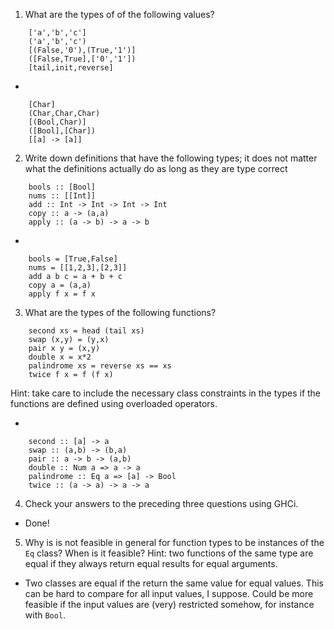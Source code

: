 1. What are the types of of the following values?
```
    ['a','b','c']
    ('a','b','c')
    [(False,'0'),(True,'1')]
    ([False,True],['0','1'])
    [tail,init,reverse]
```

  *
```
    [Char]
    (Char,Char,Char)
    [(Bool,Char)]
    ([Bool],[Char])
    [[a] -> [a]]
```

2. Write down definitions that have the following types; it does not matter what the definitions actually do as long as they are type correct
```
    bools :: [Bool]
    nums :: [[Int]]
    add :: Int -> Int -> Int -> Int
    copy :: a -> (a,a)
    apply :: (a -> b) -> a -> b
```
  *
```
    bools = [True,False]
    nums = [[1,2,3],[2,3]]
    add a b c = a + b + c
    copy a = (a,a)
    apply f x = f x 
```

3. What are the types of the following functions?
```
    second xs = head (tail xs)
    swap (x,y) = (y,x)
    pair x y = (x,y)
    double x = x*2
    palindrome xs = reverse xs == xs
    twice f x = f (f x)
```
Hint: take care to include the necessary class constraints in the types if the functions are defined using overloaded operators.

  *
```
    second :: [a] -> a
    swap :: (a,b) -> (b,a)
    pair :: a -> b -> (a,b)
    double :: Num a => a -> a
    palindrome :: Eq a => [a] -> Bool
    twice :: (a -> a) -> a -> a
```

4. Check your answers to the preceding three questions using GHCi.
  * Done!

5. Why is is not feasible in general for function types to be instances of the `Eq` class? When is it feasible? Hint: two functions of the same type are equal if they always return equal results for equal arguments.
  * Two classes are equal if the return the same value for equal values. This can be hard to compare for all input values, I suppose. Could be more feasible if the input values are (very) restricted somehow, for instance with `Bool`.


